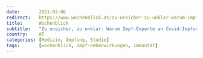 ```yaml
---
date:       2021-02-06
redirect:   https://www.wochenblick.at/zu-unsicher-zu-unklar-warum-impf-experte-an-covid-impfung-zweifelt/
title:      Wochenblick
subtitle:   "Zu unsicher, zu unklar: Warum Impf-Experte an Covid-Impfung zweifelt"
country:    AT
categories: [Medizin, Impfung, Studie]
tags:       [wochenblick, impf-nebenwirkungen, immuntät]
---
```

